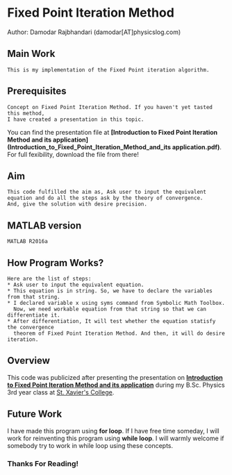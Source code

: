# Fixed Point Iteration Method
Author: Damodar Rajbhandari (damodar[AT]physicslog.com)

## Main Work
```
This is my implementation of the Fixed Point iteration algorithm.
```
## Prerequisites
```
Concept on Fixed Point Iteration Method. If you haven't yet tasted this method,
I have created a presentation in this topic. 
```
You can find the presentation file at
**[Introduction to Fixed Point Iteration Method and its 
application](Introduction_to_Fixed_Point_Iteration_Method_and_its 
application.pdf)**. For full fexibility, download the file from there!

## Aim
```
This code fulfilled the aim as, Ask user to input the equivalent 
equation and do all the steps ask by the theory of convergence. 
And, give the solution with desire precision.
```

## MATLAB version
```
MATLAB R2016a
```

## How Program Works?
```
Here are the list of steps:
* Ask user to input the equivalent equation.
* This equation is in string. So, we have to declare the variables from that string.
* I declared variable x using syms command from Symbolic Math Toolbox. 
  Now, we need workable equation from that string so that we can differentiate it.
* After differentiation, It will test whether the equation statisfy the convergence 
  theorem of Fixed Point Iteration Method. And then, it will do desire iteration. 
```
## Overview
This code was publicized after presenting the presentation on **[Introduction to Fixed Point Iteration Method and its application](https://figshare.com/articles/Introduction_to_Fixed_Point_Iteration_Method_and_its_application/4285682)** during my B.Sc. Physics 3rd year class at [St. Xavier's College](http://sxc.edu.np/).

## Future Work
I have made this program using **for loop**. If I have free time someday, I will work for reinventing this program using **while loop**. I will warmly welcome if somebody try to work in while loop using these concepts.

### Thanks For Reading!
